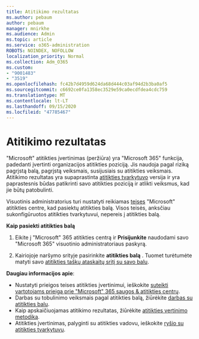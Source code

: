 ```yaml
---
title: Atitikimo rezultatas
ms.author: pebaum
author: pebaum
manager: mnirkhe
ms.audience: Admin
ms.topic: article
ms.service: o365-administration
ROBOTS: NOINDEX, NOFOLLOW
localization_priority: Normal
ms.collection: Adm_O365
ms.custom:
- "9001483"
- "3519"
ms.openlocfilehash: fc42b7d4959d624da68d444c03af94d2b3ba0af5
ms.sourcegitcommit: c6692ce0fa1358ec3529e59ca0ecdfdea4cdc759
ms.translationtype: MT
ms.contentlocale: lt-LT
ms.lasthandoff: 09/15/2020
ms.locfileid: "47785467"
---
```

# <a name="compliance-score"></a>Atitikimo rezultatas

"Microsoft" atitikties įvertinimas (peržiūra) yra "Microsoft 365" funkcija, padedanti įvertinti organizacijos atitikties poziciją. Jis naudoja pagal riziką pagrįstą balą, pagrįstą veiksmais, susijusiais su atitikties veiksmais.   Atitikimo rezultatas yra supaprastinta [atitikties tvarkytuvo](https://docs.microsoft.com/microsoft-365/compliance/compliance-manager-overview) versija ir yra paprastesnis būdas patikrinti savo atitikties poziciją ir atlikti veiksmus, kad jie būtų patobulinti. 

Visuotinis administratorius turi nustatyti reikiamas [teises](https://docs.microsoft.com/microsoft-365/security/office-365-security/permissions-in-the-security-and-compliance-center) "Microsoft" atitikties centre, kad pasiektų atitikties balą.  Visos teisės, anksčiau sukonfigūruotos atitikties tvarkytuvui, nepereis į atitikties balą.

**Kaip pasiekti atitikties balą**

1. Eikite į "Microsoft" 365 atitikties centrą ir **Prisijunkite** naudodami savo "Microsoft 365" visuotinio administratoriaus paskyrą.

2. Kairiojoje naršymo srityje pasirinkite **atitikties balą** . Tuomet turėtumėte matyti savo [atitikties taškų ataskaitų sritį su savo balu](https://docs.microsoft.com/microsoft-365/compliance/compliance-score-setup#understand-the-compliance-score-dashboard).
 

**Daugiau informacijos apie**:

- Nustatyti prieigos teises atitikties įvertinimui, ieškokite [suteikti vartotojams prieigą prie "Microsoft" 365 saugos & atitikties centrų](https://docs.microsoft.com/microsoft-365/security/office-365-security/grant-access-to-the-security-and-compliance-center).
- Darbas su tobulinimo veiksmais pagal atitikties balą, žiūrėkite  [darbas su atitikties balu](https://docs.microsoft.com/microsoft-365/compliance/working-with-compliance-score).
- Kaip apskaičiuojamas atitikimo rezultatas, žiūrėkite [atitikties vertinimo metodiką](https://docs.microsoft.com/microsoft-365/compliance/compliance-score-methodology).
- Atitikties įvertinimas, palyginti su atitikties vadovu, ieškokite [ryšio su atitikties tvarkytuvu](https://docs.microsoft.com/microsoft-365/compliance/compliance-score#relationship-to-compliance-manager).

